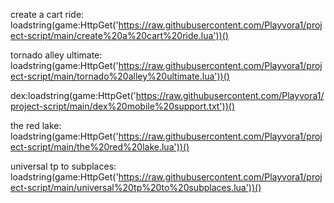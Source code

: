 create a cart ride: loadstring(game:HttpGet('https://raw.githubusercontent.com/Playvora1/project-script/main/create%20a%20cart%20ride.lua'))()







tornado alley ultimate: loadstring(game:HttpGet('https://raw.githubusercontent.com/Playvora1/project-script/main/tornado%20alley%20ultimate.lua'))()











dex:loadstring(game:HttpGet('https://raw.githubusercontent.com/Playvora1/project-script/main/dex%20mobile%20support.txt'))()




the red lake: loadstring(game:HttpGet('https://raw.githubusercontent.com/Playvora1/project-script/main/the%20red%20lake.lua'))()




universal tp to subplaces: loadstring(game:HttpGet('https://raw.githubusercontent.com/Playvora1/project-script/main/universal%20tp%20to%20subplaces.lua'))()




